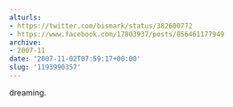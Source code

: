 ```yaml
---
alturls:
- https://twitter.com/bismark/status/382600772
- https://www.facebook.com/17803937/posts/856461177949
archive:
- 2007-11
date: '2007-11-02T07:59:17+00:00'
slug: '1193990357'
---
```


dreaming.

